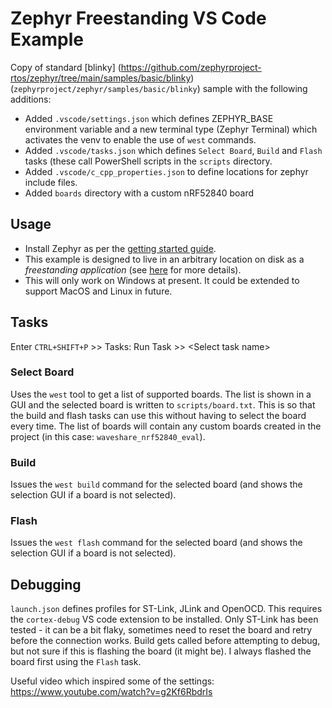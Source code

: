 # Zephyr Freestanding VS Code Example

Copy of standard [blinky] (https://github.com/zephyrproject-rtos/zephyr/tree/main/samples/basic/blinky) (`zephyrproject/zephyr/samples/basic/blinky`) sample with the following additions:
- Added `.vscode/settings.json` which defines ZEPHYR_BASE environment variable and a new terminal type (Zephyr Terminal) which activates the venv to enable the use of `west` commands.
- Added `.vscode/tasks.json` which defines `Select Board`, `Build` and `Flash` tasks (these call PowerShell scripts in the `scripts` directory.
- Added `.vscode/c_cpp_properties.json` to define locations for zephyr include files.
- Added `boards` directory with a custom nRF52840 board

## Usage

- Install Zephyr as per the [getting started guide](https://docs.zephyrproject.org/latest/develop/getting_started/index.html).
- This example is designed to live in an arbitrary location on disk as a *freestanding application* (see [here](https://docs.zephyrproject.org/3.1.0/develop/application/index.html) for more details).
- This will only work on Windows at present. It could be extended to support MacOS and Linux in future.

## Tasks

Enter `CTRL+SHIFT+P` >> Tasks: Run Task >> \<Select task name\>

### Select Board

Uses the `west` tool to get a list of supported boards. The list is shown in a GUI and the selected board is written to `scripts/board.txt`. This is so that the build and flash tasks can use this without having to select the board every time. The list of boards will contain any custom boards created in the project (in this case: `waveshare_nrf52840_eval`).

### Build

Issues the `west build` command for the selected board (and shows the selection GUI if a board is not selected).

### Flash

Issues the `west flash` command for the selected board (and shows the selection GUI if a board is not selected).

## Debugging

`launch.json` defines profiles for ST-Link, JLink and OpenOCD. This requires the `cortex-debug` VS code extension to be installed. Only ST-Link has been tested - it can be a bit flaky, sometimes need to reset the board and retry before the connection works. Build gets called before attempting to debug, but not sure if this is flashing the board (it might be). I always flashed the board first using the `Flash` task.

Useful video which inspired some of the settings: https://www.youtube.com/watch?v=g2Kf6RbdrIs